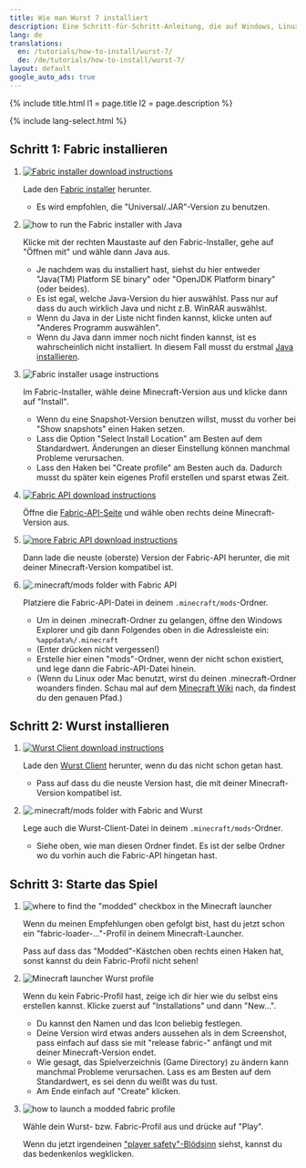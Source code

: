 ```yaml
---
title: Wie man Wurst 7 installiert
description: Eine Schritt-für-Schritt-Anleitung, die auf Windows, Linux und Mac funktioniert!
lang: de
translations:
  en: /tutorials/how-to-install/wurst-7/
  de: /de/tutorials/how-to-install/wurst-7/
layout: default
google_auto_ads: true
---
```

{% include title.html l1 = page.title l2 = page.description %}

<div class="padding20 no-padding-left no-padding-right bg-grayLighter">
	<div class="container">
        {% include lang-select.html %}
		<h2 class="text-normal">Schritt 1: Fabric installieren</h2>
        <ol class="step-list">
            <li>
                <p>
                    <a href="https://fabricmc.net/use/" target="_blank" rel="nofollow">
                        <img src="https://wiki.wurstclient.net/_media/install_fabric_download.webp" alt="Fabric installer download instructions">
                    </a>
                </p>
                <p>
                Lade den <a href="https://fabricmc.net/use/" target="_blank" rel="nofollow">Fabric installer</a> herunter.
                <ul>
                    <li>Es wird empfohlen, die "Universal/.JAR"-Version zu benutzen.</li>
                </ul>
                </p>
            </li>
            <div class="padding5 no-padding-left no-padding-right"></div>
            <li>
                <p>
                    <img src="https://wiki.wurstclient.net/_media/install_fabric_run_with_java.webp" alt="how to run the Fabric installer with Java">
                </p>
                <p>
                Klicke mit der rechten Maustaste auf den Fabric-Installer, gehe auf "Öffnen mit" und wähle dann Java aus.
                <ul>
                    <li>Je nachdem was du installiert hast, siehst du hier entweder "Java(TM)&nbsp;Platform&nbsp;SE&nbsp;binary" oder "OpenJDK&nbsp;Platform&nbsp;binary" (oder beides).</li>
                    <li>Es ist egal, welche Java-Version du hier auswählst. Pass nur auf dass du auch wirklich Java und nicht z.B. WinRAR auswählst.</li>
                    <li>Wenn du Java in der Liste nicht finden kannst, klicke unten auf "Anderes Programm auswählen".</li>
                    <li>Wenn du Java dann immer noch nicht finden kannst, ist es wahrscheinlich nicht installiert. In diesem Fall musst du erstmal <a href="https://www.youtube.com/watch?v=Wv0vPUwitJs" target="_blank" rel="nofollow">Java installieren</a>.</li>
                </ul>
                </p>
            </li>
            <div class="padding5 no-padding-left no-padding-right"></div>
            <li>
                <p>
                    <img src="https://wiki.wurstclient.net/_media/install_use_fabric_installer.webp" alt="Fabric installer usage instructions">
                </p>
                <p>
                    Im Fabric-Installer, wähle deine Minecraft-Version aus und klicke dann auf "Install".
                    <ul>
                        <li>Wenn du eine Snapshot-Version benutzen willst, musst du vorher bei "Show snapshots" einen Haken setzen.</li>
                        <li>Lass die Option "Select Install Location" am Besten auf dem Standardwert. Änderungen an dieser Einstellung können manchmal Probleme verursachen.</li>
                        <li>Lass den Haken bei "Create profile" am Besten auch da. Dadurch musst du später kein eigenes Profil erstellen und sparst etwas Zeit.</li>
                    </ul>
                </p>
            </li>
            <div class="padding5 no-padding-left no-padding-right"></div>
            <li>
                <p>
                    <a href="https://www.curseforge.com/minecraft/mc-mods/fabric-api/files/all" target="_blank" rel="nofollow">
                        <img src="https://wiki.wurstclient.net/_media/install_fabric_api_version.webp" alt="Fabric API download instructions">
                    </a>
                </p>
                <p>
                    Öffne die <a href="https://www.curseforge.com/minecraft/mc-mods/fabric-api/files/all" target="_blank" rel="nofollow">Fabric-API-Seite</a> und wähle oben rechts deine Minecraft-Version aus.
                </p>
            </li>
            <div class="padding5 no-padding-left no-padding-right"></div>
            <li>
                <p>
                    <a href="https://www.curseforge.com/minecraft/mc-mods/fabric-api/files/all" target="_blank" rel="nofollow">
                        <img src="https://wiki.wurstclient.net/_media/install_fabric_api_version_2.webp" alt="more Fabric API download instructions">
                    </a>
                </p>
                <p>
                    Dann lade die neuste (oberste) Version der Fabric-API herunter, die mit deiner Minecraft-Version kompatibel ist.
                </p>
            </li>
            <div class="padding5 no-padding-left no-padding-right"></div>
            <li>
                <p>
                    <img src="https://user-images.githubusercontent.com/10100202/68168623-12e71700-ff72-11e9-9206-b82a254dbffc.png" alt=".minecraft/mods folder with Fabric API">
                </p>
                <p>
                    Platziere die Fabric-API-Datei in deinem <code>.minecraft/mods</code>-Ordner.
                    <ul>
                        <li>Um in deinen .minecraft-Ordner zu gelangen, öffne den Windows Explorer und gib dann Folgendes oben in die Adressleiste ein: <code>%appdata%/.minecraft</code></li>
                        <li>(Enter drücken nicht vergessen!)</li>
                        <li>Erstelle hier einen "mods"-Ordner, wenn der nicht schon existiert, und lege dann die Fabric-API-Datei hinein.</li>
                        <li>(Wenn du Linux oder Mac benutzt, wirst du deinen .minecraft-Ordner woanders finden. Schau mal auf dem <a href="https://minecraft.gamepedia.com/.minecraft" target="_blank">Minecraft Wiki</a> nach, da findest du den genauen Pfad.)</li>
                    </ul>
                </p>
            </li>
        </ol>
	</div>
</div>

<div class="padding20 no-padding-left no-padding-right">
	<div class="container">
		<h2 class="text-normal">Schritt 2: Wurst installieren</h2>
        <ol class="step-list">
            <li>
                <p>
                    <a href="/download/" target="_blank">
                        <img src="https://cloud.githubusercontent.com/assets/10100202/24450367/ef3c0796-147a-11e7-99a9-404bc0deeb3d.jpg" alt="Wurst Client download instructions">
                    </a>
                </p>
                <p>
                    Lade den <a href="/download/" target="_blank">Wurst Client</a> herunter, wenn du das nicht schon getan hast.
                    <ul>
                        <li>Pass auf dass du die neuste Version hast, die mit deiner Minecraft-Version kompatibel ist.</li>
                    </ul>
                </p>
            </li>
            <div class="padding5 no-padding-left no-padding-right"></div>
            <li>
                <p>
                    <img src="https://user-images.githubusercontent.com/10100202/62378000-1ec2d780-b544-11e9-97e2-cf9827900993.png" alt=".minecraft/mods folder with Fabric and Wurst">
                </p>
                <p>
                    Lege auch die Wurst-Client-Datei in deinem <code>.minecraft/mods</code>-Ordner.
                    <ul>
                        <li>Siehe oben, wie man diesen Ordner findet. Es ist der selbe Ordner wo du vorhin auch die Fabric-API hingetan hast.</li>
                    </ul>
                </p>
            </li>
        </ol>
	</div>
</div>

<div class="padding20 no-padding-left no-padding-right bg-grayLighter">
	<div class="container">
		<h2 class="text-normal">Schritt 3: Starte das Spiel</h2>
        <ol class="step-list">
            <li>
                <p>
                    <img src="https://wiki.wurstclient.net/_media/install_modded_checkbox.webp" alt='where to find the "modded" checkbox in the Minecraft launcher'>
                </p>
                <p>Wenn du meinen Empfehlungen oben gefolgt bist, hast du jetzt schon ein "fabric-loader-..."-Profil in deinem Minecraft-Launcher.</p>
                <p>Pass auf dass das "Modded"-Kästchen oben rechts einen Haken hat, sonst kannst du dein Fabric-Profil nicht sehen!</p>
            </li>
            <div class="padding5 no-padding-left no-padding-right"></div>
            <li>
                <p>
                    <img src="https://user-images.githubusercontent.com/10100202/68169736-ed5c0c80-ff75-11e9-93d4-7890380b8d57.png" alt="Minecraft launcher Wurst profile">
                </p>
                <p>
                    Wenn du kein Fabric-Profil hast, zeige ich dir hier wie du selbst eins erstellen kannst. Klicke zuerst auf "Installations" und dann "New...".
                    <ul>
                        <li>Du kannst den Namen und das Icon beliebig festlegen.</li>
                        <li>Deine Version wird etwas anders aussehen als in dem Screenshot, pass einfach auf dass sie mit "release&nbsp;fabric-" anfängt und mit deiner Minecraft-Version endet.</li>
                        <li>Wie gesagt, das Spielverzeichnis (Game Directory) zu ändern kann manchmal Probleme verursachen. Lass es am Besten auf dem Standardwert, es sei denn du weißt was du tust.</li>
                        <li>Am Ende einfach auf "Create" klicken.</li>
                    </ul>
                </p>
            </li>
            <div class="padding5 no-padding-left no-padding-right"></div>
            <li>
                <p>
                    <img src="https://wiki.wurstclient.net/_media/install_press_play.webp" alt="how to launch a modded fabric profile">
                </p>
                <p>Wähle dein Wurst- bzw. Fabric-Profil aus und drücke auf "Play".</p>
                <p>
                    Wenn du jetzt irgendeinen <a href="https://twitter.com/Wurst_Imperium/status/1353927165012811776" target="_blank">"player safety"-Blödsinn</a> siehst, kannst du das bedenkenlos wegklicken.
                </p>
            </li>
        </ol>
	</div>
</div>
